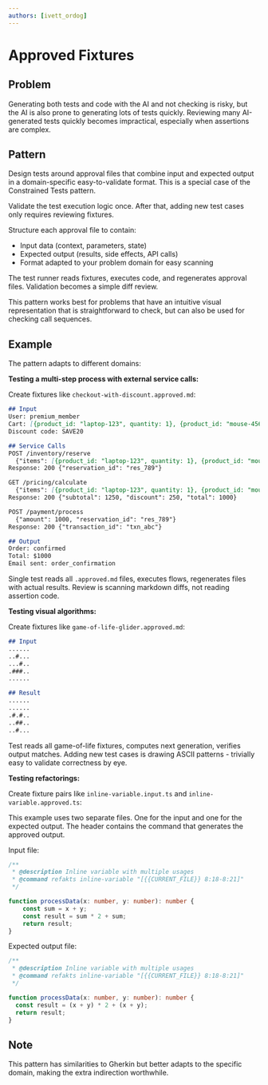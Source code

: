 ```yaml
---
authors: [ivett_ordog]
---
```


# Approved Fixtures

## Problem
Generating both tests and code with the AI and not checking is risky, but the AI is also prone to generating lots of tests quickly. Reviewing many AI-generated tests quickly becomes impractical, especially when assertions are complex.

## Pattern
Design tests around approval files that combine input and expected output in a domain-specific easy-to-validate format. This is a special case of the Constrained Tests pattern.

Validate the test execution logic once. After that, adding new test cases only requires reviewing fixtures.

Structure each approval file to contain:
- Input data (context, parameters, state)
- Expected output (results, side effects, API calls)
- Format adapted to your problem domain for easy scanning

The test runner reads fixtures, executes code, and regenerates approval files. Validation becomes a simple diff review.

This pattern works best for problems that have an intuitive visual representation that is straightforward to check, but can also be used for checking call sequences.

## Example

The pattern adapts to different domains:

**Testing a multi-step process with external service calls:**

Create fixtures like `checkout-with-discount.approved.md`:
```markdown
## Input
User: premium_member
Cart: [{product_id: "laptop-123", quantity: 1}, {product_id: "mouse-456", quantity: 1}]
Discount code: SAVE20

## Service Calls
POST /inventory/reserve
  {"items": [{product_id: "laptop-123", quantity: 1}, {product_id: "mouse-456", quantity: 1}]}
Response: 200 {"reservation_id": "res_789"}

GET /pricing/calculate
  {"items": [{product_id: "laptop-123", quantity: 1}, {product_id: "mouse-456", quantity: 1}], "user": "premium_member"}
Response: 200 {"subtotal": 1250, "discount": 250, "total": 1000}

POST /payment/process
  {"amount": 1000, "reservation_id": "res_789"}
Response: 200 {"transaction_id": "txn_abc"}

## Output
Order: confirmed
Total: $1000
Email sent: order_confirmation
```

Single test reads all `.approved.md` files, executes flows, regenerates files with actual results. Review is scanning markdown diffs, not reading assertion code.

**Testing visual algorithms:**

Create fixtures like `game-of-life-glider.approved.md`:
```markdown
## Input
......
..#...
...#..
.###..
......

## Result
......
......
.#.#..
..##..
..#...
```

Test reads all game-of-life fixtures, computes next generation, verifies output matches. Adding new test cases is drawing ASCII patterns - trivially easy to validate correctness by eye.

**Testing refactorings:**

Create fixture pairs like `inline-variable.input.ts` and `inline-variable.approved.ts`:

This example uses two separate files. One for the input and one for the expected output. The header contains the command that generates the approved output.

Input file:
```typescript
/**
 * @description Inline variable with multiple usages
 * @command refakts inline-variable "[{{CURRENT_FILE}} 8:18-8:21]"
 */

function processData(x: number, y: number): number {
    const sum = x + y;
    const result = sum * 2 + sum;
    return result;
}
```

Expected output file:
```typescript
/**
 * @description Inline variable with multiple usages
 * @command refakts inline-variable "[{{CURRENT_FILE}} 8:18-8:21]"
 */

function processData(x: number, y: number): number {
  const result = (x + y) * 2 + (x + y);
  return result;
}
```

## Note

This pattern has similarities to Gherkin but better adapts to the specific domain, making the extra indirection worthwhile.
